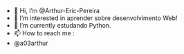 - 👋 Hi, I’m @Arthur-Eric-Pereira
- 👀 I’m interested in aprender sobre desenvolvimento Web!
- 🌱 I’m currently estudando Python.
- 📫 How to reach me :
-   @a03arthur

<!---
Arthur-Eric-Pereira/Arthur-Eric-Pereira is a ✨ special ✨ repository because its `README.md` (this file) appears on your GitHub profile.
You can click the Preview link to take a look at your changes.
--->
